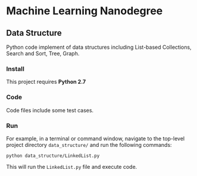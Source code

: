 # Machine Learning Nanodegree
## Data Structure

Python code implement of data structures including List-based Collections, Search and Sort, Tree, Graph.

### Install

This project requires **Python 2.7** 

### Code

Code files include some test cases.

### Run

For example, in a terminal or command window, navigate to the top-level project directory `data_structure/` and run the following commands:

```python data_structure/LinkedList.py```  

This will run the `LinkedList.py` file and execute code.

